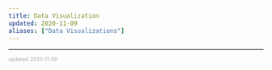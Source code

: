 ```yaml
---
title: Data Visualization
updated: 2020-11-09
aliases: ["Data Visualizations"]
---
```


---

<sup><sub><font color="#a6a6a6">updated: 2020-11-09</font></sub></sup>
